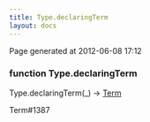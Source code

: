 ```yaml
---
title: Type.declaringTerm
layout: docs
---
```


<div class="bottom_right_note">Page generated at 2012-06-08 17:12</div>
<h3><span class="minor">function</span> Type.declaringTerm</h3>

Type.declaringTerm(_) -> <a href="/docs/Term.html">Term</a>
<p></p>

<p><span class="extra_minor">Term#1387</span></p>
